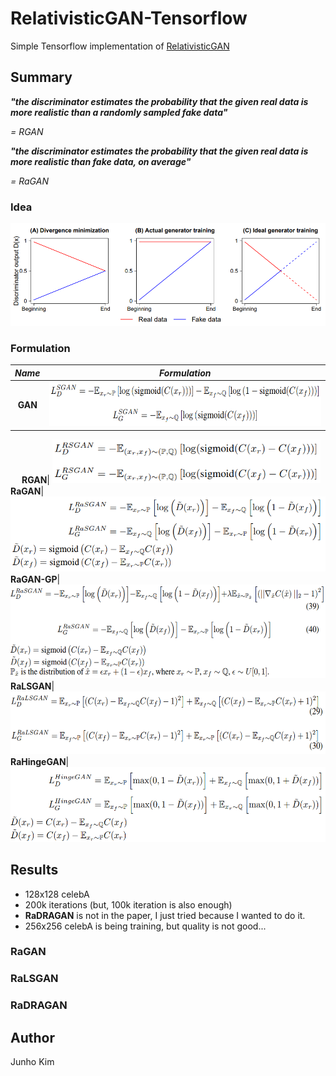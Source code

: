 # RelativisticGAN-Tensorflow
Simple Tensorflow implementation of [RelativisticGAN](https://arxiv.org/pdf/1807.00734.pdf)

## Summary
***"the discriminator estimates the probability that the given real data is more realistic than a randomly sampled fake data"*** 

*= RGAN*

***"the discriminator estimates the probability that the given real data is more realistic than fake data, on average"*** 

*= RaGAN*
### Idea
![idea](./assests/idea.png)

### Formulation
*Name* | *Formulation*
:---: | :---: |
**GAN**| <img src = './assests/formulation/original_gan.png' height = '70px'>
　
**RGAN**| <img src = './assests/formulation/RGAN.png' height = '70px'>
　
**RaGAN**| <img src = './assests/formulation/RaGAN.png' height = '120px'>
　
**RaGAN-GP**| <img src = './assests/formulation/RaGAN-GP.png' height = '150px'>
　
**RaLSGAN**| <img src = './assests/formulation/RaLSGAN.png' height = '100px'>
　
**RaHingeGAN**| <img src = './assests/formulation/RaHingeGAN.png' height = '120px'>

## Results
* 128x128 celebA
* 200k iterations (but, 100k iteration is also enough)
* **RaDRAGAN** is not in the paper, I just tried because I wanted to do it.
* 256x256 celebA is being training, but quality is not good...

### RaGAN

### RaLSGAN

### RaDRAGAN

## Author
Junho Kim

